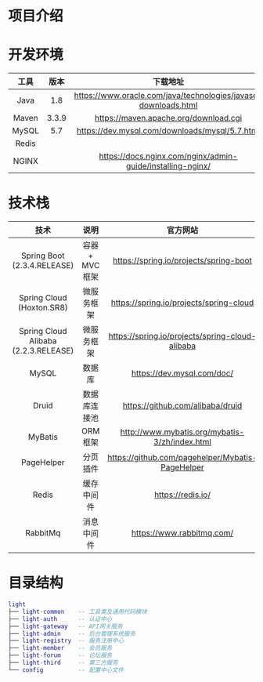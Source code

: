 # 项目介绍



# 开发环境

| 工具  | 版本  |                           下载地址                           |
| :---: | :---: | :----------------------------------------------------------: |
| Java  |  1.8  | https://www.oracle.com/java/technologies/javase-downloads.html |
| Maven | 3.3.9 |            https://maven.apache.org/download.cgi             |
| MySQL |  5.7  |        https://dev.mysql.com/downloads/mysql/5.7.html        |
| Redis |       |                                                              |
| NGINX |       |  https://docs.nginx.com/nginx/admin-guide/installing-nginx/  |



# 技术栈

|                 技术                 |      说明      |                     官方网站                     |
| :----------------------------------: | :------------: | :----------------------------------------------: |
|     Spring Boot (2.3.4.RELEASE)      | 容器 + MVC框架 |      https://spring.io/projects/spring-boot      |
|      Spring Cloud (Hoxton.SR8)       |   微服务框架   |     https://spring.io/projects/spring-cloud      |
| Spring Cloud Alibaba (2.2.3.RELEASE) |   微服务框架   | https://spring.io/projects/spring-cloud-alibaba  |
|                MySQL                 |     数据库     |            https://dev.mysql.com/doc/            |
|                Druid                 |  数据库连接池  |         https://github.com/alibaba/druid         |
|               MyBatis                |    ORM框架     |  http://www.mybatis.org/mybatis-3/zh/index.html  |
|              PageHelper              |    分页插件    | https://github.com/pagehelper/Mybatis-PageHelper |
|                Redis                 |   缓存中间件   |                https://redis.io/                 |
|               RabbitMq               |   消息中间件   |            https://www.rabbitmq.com/             |



# 目录结构

```lua
light
├── light-common 	-- 工具类及通用代码模块
├── light-auth 		-- 认证中心
├── light-gateway 	-- API网关服务
├── light-admin 	-- 后台管理系统服务
├── light-registry 	-- 服务注册中心
├── light-member 	-- 会员服务
├── light-forum 	-- 论坛服务
├── light-third 	-- 第三方服务
└── config 			-- 配置中心文件
```


